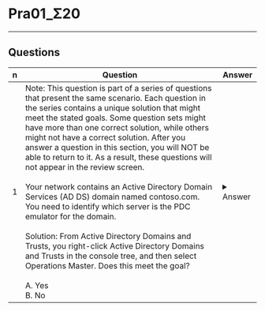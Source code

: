 # Pra01_Σ20

---

## Questions
|n|Question|Answer|
|-|--------|------|
|1|Note: This question is part of a series of questions that present the same scenario. Each question in the series contains a unique solution that might meet the stated goals. Some question sets might have more than one correct solution, while others might not have a correct solution. After you answer a question in this section, you will NOT be able to return to it. As a result, these questions will not appear in the review screen.<br/><br/> Your network contains an Active Directory Domain Services (AD DS) domain named contoso.com. You need to identify which server is the PDC emulator for the domain.<br/><br/>Solution: From Active Directory Domains and Trusts, you right-click Active Directory Domains and Trusts in the console tree, and then select Operations Master. Does this meet the goal?<br/><br/>A. Yes<br/> B. No|<details><summary>Answer</summary>No<br/><br/><img src="https://i.imgur.com/H5NbZhh.png"></details>|
